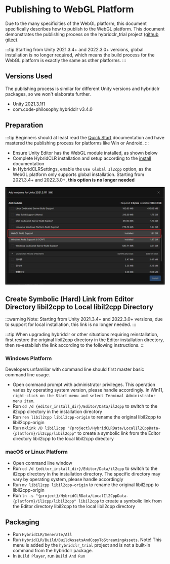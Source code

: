 # Publishing to WebGL Platform

Due to the many specificities of the WebGL platform, this document specifically describes how to publish to the WebGL platform. This document demonstrates the publishing process on the hybridclr_trial project ([github](https://github.com/focus-creative-games/hybridclr_trial) [gitee](https://gitee.com/focus-creative-games/hybridclr_trial)).

:::tip
Starting from Unity 2021.3.4+ and 2022.3.0+ versions, global installation is no longer required, which means the build process for the WebGL platform is exactly the same as other platforms.
:::

## Versions Used

The publishing process is similar for different Unity versions and hybridclr packages, so we won't elaborate further.

- Unity 2021.3.1f1
- com.code-philosophy.hybridclr v3.4.0

## Preparation

:::tip
Beginners should at least read the [Quick Start](../beginner/quickstart.md) documentation and have mastered the publishing process for platforms like Win or Android.
:::


- Ensure Unity Editor has the WebGL module installed, as shown below
- Complete HybridCLR installation and setup according to the [install](install.md) documentation
- In HybridCLRSettings, enable the `Use Global Il2cpp` option, as the WebGL platform only supports global installation. Starting from 2021.3.4+ and 2022.3.0+, **this option is no longer needed**


![select_il2cpp_module_webgl](/img/hybridclr/select_il2cpp_modules_webgl.jpg)

## Create Symbolic (Hard) Link from Editor Directory libil2cpp to Local libil2cpp Directory

:::warning
Note: Starting from Unity 2021.3.4+ and 2022.3.0+ versions, due to support for local installation, this link is no longer needed.
:::

:::tip
When upgrading hybridclr or other situations requiring reinstallation, first restore the original libil2cpp directory in the Editor installation directory, then re-establish the link according to the following instructions.
:::

### Windows Platform

Developers unfamiliar with command line should first master basic command line usage.

- Open command prompt with administrator privileges. This operation varies by operating system version, please handle accordingly. In Win11, `right-click on the Start menu and select Terminal Administrator menu item`.
- Run `cd /d {editor_install_dir}/Editor/Data/il2cpp` to switch to the il2cpp directory in the installation directory
- Run `ren libil2cpp libil2cpp-origin` to rename the original libil2cpp to libil2cpp-origin
- Run `mklink /D libil2cpp "{project}/HybridCLRData/LocalIl2CppData-{platform}/il2cpp/libil2cpp"` to create a symbolic link from the Editor directory libil2cpp to the local libil2cpp directory

### macOS or Linux Platform

- Open command line window
- Run `cd /d {editor_install_dir}/Editor/Data/il2cpp` to switch to the il2cpp directory in the installation directory. The specific directory may vary by operating system, please handle accordingly
- Run `mv libil2cpp libil2cpp-origin` to rename the original libil2cpp to libil2cpp-origin
- Run `ln -s "{project}/HybridCLRData/LocalIl2CppData-{platform}/il2cpp/libil2cpp" libil2cpp` to create a symbolic link from the Editor directory libil2cpp to the local libil2cpp directory


## Packaging

- Run `HybridCLR/Generate/All`
- Run `HybridCLR/Build/BuildAssetsAndCopyToStreamingAssets`. Note! This menu is added by the `hybridclr_trial` project and is not a built-in command from the hybridclr package.
- In `Build Player`, run `Build And Run`


